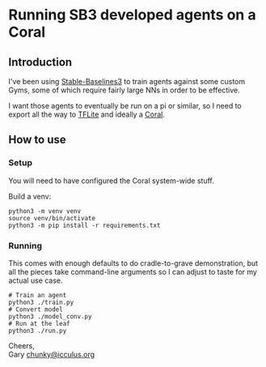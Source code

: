 # Running SB3 developed agents on a Coral

## Introduction

I've been using [Stable-Baselines3](https://stable-baselines3.readthedocs.io)
to train agents against some custom Gyms, some of which require fairly
large NNs in order to be effective.

I want those agents to eventually be run on a pi or similar, so I need
to export all the way to [TFLite](https://www.tensorflow.org/lite)
and ideally a [Coral](https://coral.ai/).

## How to use

### Setup

You will need to have configured the Coral system-wide stuff.

Build a venv:

```shell
python3 -m venv venv
source venv/bin/activate
python3 -m pip install -r requirements.txt
```

### Running

This comes with enough defaults to do cradle-to-grave demonstration,
but all the pieces take command-line arguments so I can adjust to taste
for my actual use case.

```shell
# Train an agent
python3 ./train.py
# Convert model
python3 ./model_conv.py
# Run at the leaf
python3 ./run.py
```

Cheers,  
Gary <chunky@icculus.org>

